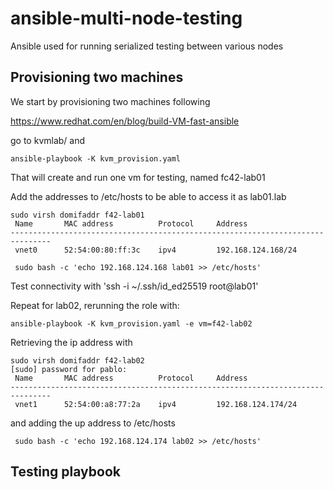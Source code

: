 # ansible-multi-node-testing
Ansible used for running serialized testing between various nodes

## Provisioning two machines

We start by provisioning two machines following

https://www.redhat.com/en/blog/build-VM-fast-ansible

go to kvmlab/ and

```
ansible-playbook -K kvm_provision.yaml
```

That will create and run one vm for testing, named fc42-lab01

Add the addresses to /etc/hosts to be able to access it as lab01.lab

```
sudo virsh domifaddr f42-lab01
 Name       MAC address          Protocol     Address
-------------------------------------------------------------------------------
 vnet0      52:54:00:80:ff:3c    ipv4         192.168.124.168/24

 sudo bash -c 'echo 192.168.124.168 lab01 >> /etc/hosts'
```

Test connectivity with 'ssh -i ~/.ssh/id_ed25519 root@lab01'

Repeat for lab02, rerunning the role with:

```
ansible-playbook -K kvm_provision.yaml -e vm=f42-lab02
```

Retrieving the ip address with
```
sudo virsh domifaddr f42-lab02
[sudo] password for pablo:
 Name       MAC address          Protocol     Address
-------------------------------------------------------------------------------
 vnet1      52:54:00:a8:77:2a    ipv4         192.168.124.174/24
```
and adding the up address to /etc/hosts

```
 sudo bash -c 'echo 192.168.124.174 lab02 >> /etc/hosts'
```

## Testing playbook

